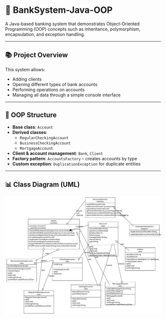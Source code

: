 # 🏦 BankSystem-Java-OOP

A Java-based banking system that demonstrates Object-Oriented Programming (OOP) concepts such as inheritance, polymorphism, encapsulation, and exception handling.

---

## 📚 Project Overview

This system allows:
- Adding clients
- Opening different types of bank accounts
- Performing operations on accounts
- Managing all data through a simple console interface

---

## 🧠 OOP Structure

- **Base class**: `Account`
- **Derived classes**:
  - `RegularCheckingAccount`
  - `BusinessCheckingAccount`
  - `MortgageAccount`
- **Client & account management**: `Bank`, `Client`
- **Factory pattern**: `AccountsFactory` – creates accounts by type
- **Custom exception**: `DuplicationException` for duplicate entities

---

## 📊 Class Diagram (UML)
![UML Diagram](class_diagram.png)

